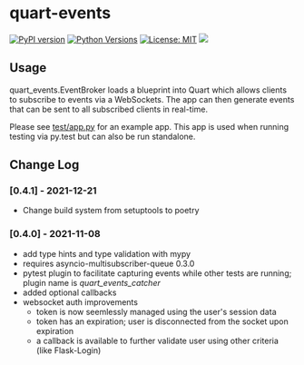 #  quart-events

[![PyPI version](https://img.shields.io/pypi/v/quart-events)](https://pypi.org/project/quart-events/)
[![Python Versions](https://img.shields.io/pypi/pyversions/quart-events)](https://pypi.org/project/quart-events/)
[![License: MIT](https://img.shields.io/badge/License-MIT-yellow.svg)](https://opensource.org/licenses/MIT)
[![](https://github.com/smithk86/quart-events/workflows/pytest/badge.svg)](https://github.com/smithk86/quart-events/actions?query=workflow%3Apytest)

## Usage

quart_events.EventBroker loads a blueprint into Quart which allows clients to subscribe to events via a WebSockets. The app can then generate events that can be sent to all subscribed clients in real-time.

Please see [test/app.py](https://github.com/smithk86/quart-events/blob/main/test/testapp/) for an example app. This app is used when running testing via py.test but can also be run standalone.

## Change Log

### [0.4.1] - 2021-12-21

- Change build system from setuptools to poetry

### [0.4.0] - 2021-11-08

- add type hints and type validation with mypy
- requires asyncio-multisubscriber-queue 0.3.0
- pytest plugin to facilitate capturing events while other tests are running; plugin name is *quart_events_catcher*
- added optional callbacks
- websocket auth improvements
    - token is now seemlessly managed using the user's session data
    - token has an expiration; user is disconnected from the socket upon expiration
    - a callback is available to further validate user using other criteria (like Flask-Login)
